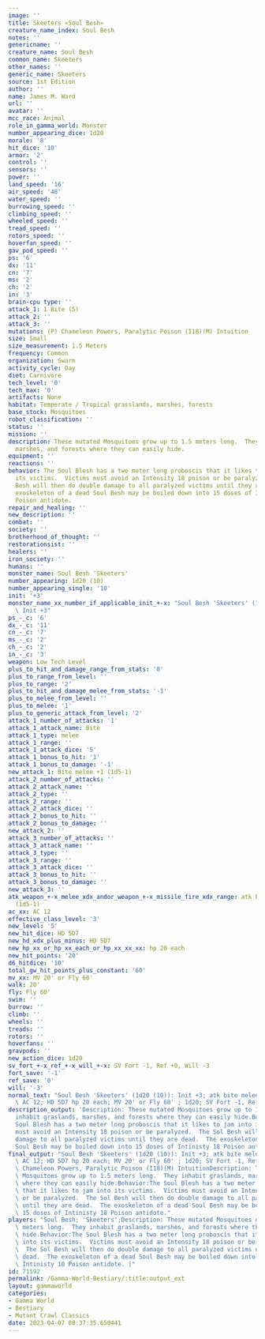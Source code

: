 ```yaml
---
image: ''
title: Skeeters «Soul Besh»
creature_name_index: Soul Besh
notes: ''
genericname: ''
creature_name: Soul Besh
common_name: Skeeters
other_names: ''
generic_name: Skeeters
source: 1st Edition
author: ''
name: James M. Ward
url: ''
avatar: ''
mcc_race: Animal
role_in_gamma_world: Monster
number_appearing_dice: 1d20
morale: '8'
hit_dice: '10'
armor: '2'
control: ''
sensors: ''
power: ''
land_speed: '16'
air_speed: '48'
water_speed: ''
burrowing_speed: ''
climbing_speed: ''
wheeled_speed: ''
tread_speed: ''
rotors_speed: ''
hoverfan_speed: ''
gav_pod_speed: ''
ps: '6'
dx: '11'
cn: '7'
ms: '2'
ch: '2'
in: '3'
brain-cpu type: ''
attack_1: 1 Bite (5)
attack_2: ''
attack_3: ''
mutations: (P) Chameleon Powers, Paralytic Poison (I18)(M) Intuition
size: Small
size_measurement: 1.5 Meters
frequency: Common
organization: Swarm
activity_cycle: Day
diet: Carnivore
tech_level: '0'
tech_max: '0'
artifacts: None
habitat: Temperate / Tropical grasslands, marshes, forests
base_stock: Mosquitoes
robot_classification: ''
status: ''
mission: ''
description: These mutated Mosquitoes grow up to 1.5 meters long.  They inhabit graslands,
  marshes, and forests where they can easily hide.
equipment: ''
reactions: ''
behavior: The Soul Blesh has a two meter long proboscis that it likes to jam into
  its victims.  Victims must avoid an Intensity 18 poison or be paralyzed.  The Sol
  Besh will then do double damage to all paralyzed victims until they are dead.  The
  exoskeleton of a dead Soul Besh may be boiled down into 15 doses of Intinisty 18
  Poison antidote.
repair_and_healing: ''
new_description: ''
combat: ''
society: ''
brotherhood_of_thought: ''
restorationsist: ''
healers: ''
iron_society: ''
humans: ''
monster_name: Soul Besh 'Skeeters'
number_appearing: 1d20 (10)
number_appearing_single: '10'
init: '+3'
monster_name_xx_number_if_applicable_init_+-x: "Soul Besh 'Skeeters' (1d20 (10)):\
  \ Init +3"
ps_-_c: '6'
dx_-_c: '11'
cn_-_c: '7'
ms_-_c: '2'
ch_-_c: '2'
in_-_c: '3'
weapon: Low Tech Level
plus_to_hit_and_damage_range_from_stats: '0'
plus_to_range_from_level: ''
plus_to_range: '2'
plus_to_hit_and_damage_melee_from_stats: '-1'
plus_to_melee_from_level: ''
plus_to_melee: '1'
plus_to_generic_attack_from_level: '2'
attack_1_number_of_attacks: '1'
attack_1_attack_name: Bite
attack_1_type: melee
attack_1_range: ''
attack_1_attack_dice: '5'
attack_1_bonus_to_hit: '1'
attack_1_bonus_to_damage: '-1'
new_attack_1: Bite melee +1 (1d5-1)
attack_2_number_of_attacks: ''
attack_2_attack_name: ''
attack_2_type: ''
attack_2_range: ''
attack_2_attack_dice: ''
attack_2_bonus_to_hit: ''
attack_2_bonus_to_damage: ''
new_attack_2: ''
attack_3_number_of_attacks: ''
attack_3_attack_name: ''
attack_3_type: ''
attack_3_range: ''
attack_3_attack_dice: ''
attack_3_bonus_to_hit: ''
attack_3_bonus_to_damage: ''
new_attack_3: ''
atk_weapon_+-x_melee_xdx_andor_weapon_+-x_missile_fire_xdx_range: atk bite melee +1
  (1d5-1)
ac_xx: AC 12
effective_class_level: '3'
new_level: '5'
new_hit_dice: HD 5D7
new_hd_xdx_plus_minus: HD 5D7
new_hp_xx_or_hp_xx_each_or_hp_xx_xx_xx: hp 20 each
new_hit_points: '20'
d6_hitdice: '10'
total_gw_hit_points_plus_constant: '60'
mv_xx: MV 20' or Fly 60'
walk: 20'
fly: Fly 60'
swim: ''
burrow: ''
climb: ''
wheels: ''
treads: ''
rotors: ''
hoverfans: ''
gravpods: ''
new_action_dice: 1d20
sv_fort_+-x_ref_+-x_will_+-x: SV Fort -1, Ref +0, Will -3
fort_save: '-1'
ref_save: '0'
will: '-3'
normal_text: "Soul Besh 'Skeeters' (1d20 (10)): Init +3; atk bite melee +1 (1d5-1);\
  \ AC 12; HD 5D7 hp 20 each; MV 20' or Fly 60' ; 1d20; SV Fort -1, Ref +0, Will -3"
description_output: 'Description: These mutated Mosquitoes grow up to 1.5 meters long.  They
  inhabit graslands, marshes, and forests where they can easily hide.Behavior:The
  Soul Blesh has a two meter long proboscis that it likes to jam into its victims.  Victims
  must avoid an Intensity 18 poison or be paralyzed.  The Sol Besh will then do double
  damage to all paralyzed victims until they are dead.  The exoskeleton of a dead
  Soul Besh may be boiled down into 15 doses of Intinisty 18 Poison antidote.'
final_output: "Soul Besh 'Skeeters' (1d20 (10)): Init +3; atk bite melee +1 (1d5-1);\
  \ AC 12; HD 5D7 hp 20 each; MV 20' or Fly 60' ; 1d20; SV Fort -1, Ref +0, Will -3(P)\
  \ Chameleon Powers, Paralytic Poison (I18)(M) IntuitionDescription: These mutated\
  \ Mosquitoes grow up to 1.5 meters long.  They inhabit graslands, marshes, and forests\
  \ where they can easily hide.Behavior:The Soul Blesh has a two meter long proboscis\
  \ that it likes to jam into its victims.  Victims must avoid an Intensity 18 poison\
  \ or be paralyzed.  The Sol Besh will then do double damage to all paralyzed victims\
  \ until they are dead.  The exoskeleton of a dead Soul Besh may be boiled down into\
  \ 15 doses of Intinisty 18 Poison antidote."
players: "Soul Besh; 'Skeeters';Description: These mutated Mosquitoes grow up to 1.5\
  \ meters long.  They inhabit graslands, marshes, and forests where they can easily\
  \ hide.Behavior:The Soul Blesh has a two meter long proboscis that it likes to jam\
  \ into its victims.  Victims must avoid an Intensity 18 poison or be paralyzed.\
  \  The Sol Besh will then do double damage to all paralyzed victims until they are\
  \ dead.  The exoskeleton of a dead Soul Besh may be boiled down into 15 doses of\
  \ Intinisty 18 Poison antidote. |"
id: 71592
permalink: /Gamma-World-Bestiary/:title:output_ext
layout: gammaworld
categories:
- Gamma World
- Bestiary
- Mutant Crawl Classics
date: 2023-04-07 08:37:35.650441
---
```

